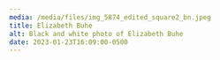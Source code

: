 ```yaml
---
media: /media/files/img_5874_edited_square2_bn.jpeg
title: Elizabeth Buhe
alt: Black and white photo of Elizabeth Buhe
date: 2023-01-23T16:09:00-0500
---
```


